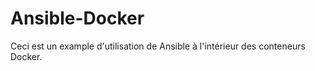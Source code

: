 # Ansible-Docker

Ceci est un example d'utilisation de Ansible à l'intérieur des conteneurs Docker.
